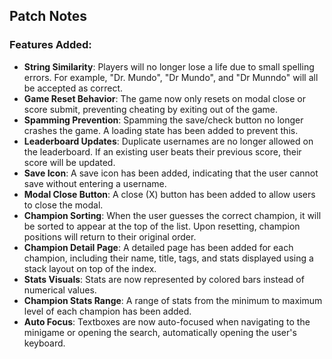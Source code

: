 ## Patch Notes

### Features Added:
- **String Similarity**: Players will no longer lose a life due to small spelling errors. For example, "Dr. Mundo", "Dr Mundo", and "Dr Munndo" will all be accepted as correct.
- **Game Reset Behavior**: The game now only resets on modal close or score submit, preventing cheating by exiting out of the game.
- **Spamming Prevention**: Spamming the save/check button no longer crashes the game. A loading state has been added to prevent this.
- **Leaderboard Updates**: Duplicate usernames are no longer allowed on the leaderboard. If an existing user beats their previous score, their score will be updated.
- **Save Icon**: A save icon has been added, indicating that the user cannot save without entering a username.
- **Modal Close Button**: A close (X) button has been added to allow users to close the modal.
- **Champion Sorting**: When the user guesses the correct champion, it will be sorted to appear at the top of the list. Upon resetting, champion positions will return to their original order.
- **Champion Detail Page**: A detailed page has been added for each champion, including their name, title, tags, and stats displayed using a stack layout on top of the index.
- **Stats Visuals**: Stats are now represented by colored bars instead of numerical values.
- **Champion Stats Range**: A range of stats from the minimum to maximum level of each champion has been added.
- **Auto Focus**: Textboxes are now auto-focused when navigating to the minigame or opening the search, automatically opening the user's keyboard.
